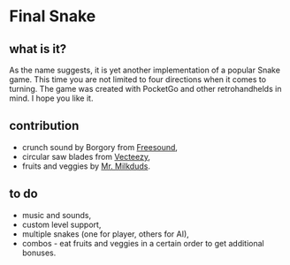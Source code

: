 # Final Snake

## what is it?
As the name suggests, it is yet another implementation of a popular Snake game. This time you are not limited to four directions when it comes to turning. The game was created with PocketGo and other retrohandhelds in mind. I hope you like it.

## contribution
- crunch sound by Borgory from [Freesound](https://freesound.org/),
- circular saw blades from [Vecteezy](https://www.vecteezy.com/),
- fruits and veggies by [Mr. Milkduds](https://mrmilkduds.itch.io/).

## to do
- music and sounds,
- custom level support,
- multiple snakes (one for player, others for AI),
- combos - eat fruits and veggies in a certain order to get additional bonuses.
